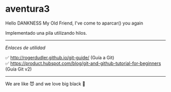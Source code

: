 # aventura3
Hello DANKNESS My Old Friend, I've come to aparcar() you again

Implementado una pila utilizando hilos.

**********************************
*Enlaces de utilidad*

:white_check_mark: http://rogerdudler.github.io/git-guide/ (Guía a Git) <br />
:white_check_mark: https://product.hubspot.com/blog/git-and-github-tutorial-for-beginners (Guía Git v2)
**********************************

We are like :smiling_imp: and we love big black :rooster:
